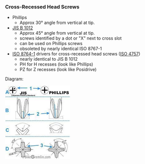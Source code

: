 
### Cross-Recessed Head Screws

- Phillips
  - Approx 30° angle from vertical at tip.
- [JIS B 1012]
  - Approx 45° angle from vertical at tip.
  - screws identified by a dot or "X" next to cross slot
  - can be used on Phillips screws
  - obsoleted by nearly identical ISO 8767-1
- [ISO 8764-1] drivers for cross-recessed head screws ([ISO 4757])
  - nearly identical to JIS B 1012
  - PH for H recesses (look like Phillips)
  - PZ for Z recesses (look like Posidrive)

Diagram:

![](img/jis-phillips.png)



<!-------------------------------------------------------------------->
[JIS B 1012]: https://en.wikipedia.org/wiki/List_of_screw_drives#JIS_B_1012
[ISO 8764-1]: https://cdn.standards.iteh.ai/samples/37562/1b12535b14e946d38e404288c41ce8e7/ISO-8764-1-2004.pdf
[ISO 8764-2]: https://cdn.standards.iteh.ai/samples/37556/dd6b8591fa2c47929844a3d8db938c9b/ISO-8764-2-2004.pdf
[ISO 4757]: https://cdn.standards.iteh.ai/samples/10742/d878fa0371e041b39de75de4d4426928/ISO-4757-1983.pdf
